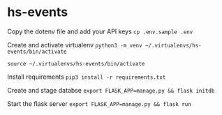 # hs-events
Copy the dotenv file and add your API keys
`cp .env.sample .env`

Create and activate virtualenv
`python3 -m venv ~/.virtualenvs/hs-events/bin/activate`

`source ~/.virtualenvs/hs-events/bin/activate`

Install requirements
`pip3 install -r requirements.txt`

Create and stage databse
`export FLASK_APP=manage.py && flask initdb`

Start the flask server
`export FLASK_APP=manage.py && flask run`

